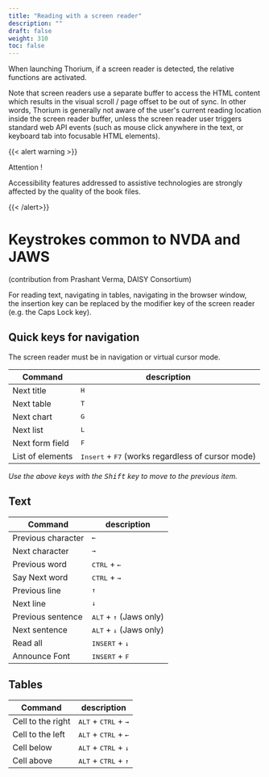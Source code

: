 ```yaml
---
title: "Reading with a screen reader"
description: ""
draft: false
weight: 310
toc: false
---
```


When launching Thorium, if a screen reader is detected, the relative functions are activated.

Note that screen readers use a separate buffer to access the HTML content which results in the visual scroll / page offset to be out of sync. In other words, Thorium is generally not aware of the user's current reading location inside the screen reader buffer, unless the screen reader user triggers standard web API events (such as mouse click anywhere in the text, or keyboard tab into focusable HTML elements).

{{< alert warning >}}

Attention !

Accessibility features addressed to assistive technologies
are strongly affected by the quality of the book files.

{{< /alert>}}

# Keystrokes common to NVDA and JAWS

(contribution from Prashant Verma, DAISY Consortium)

For reading text, navigating in tables, navigating in the browser window,  
the insertion key can be replaced by the
modifier key of the screen reader (e.g. the Caps Lock key).

## Quick keys for navigation

The screen reader must be in navigation or virtual cursor mode.

|Command |description|
|---|---|
|Next title |<kbd>H</kbd>|
|Next table  |<kbd>T</kbd>|
|Next chart |<kbd>G</kbd>|
|Next list |<kbd>L</kbd>|
|Next form field |<kbd>F</kbd>|
|List of elements  |<kbd>Insert</kbd> + <kbd>F7</kbd> (works regardless of cursor mode)|

*Use the above keys with the <kbd>Shift</kbd> key to move to the previous item.*

## Text

|Command |description|
|---|---|
|Previous character  |<kbd>&larr;</kbd>|
|Next character  |<kbd>&rarr;</kbd>|
|Previous word  |<kbd>CTRL</kbd> + <kbd>&larr;</kbd>|
|Say Next word  |<kbd>CTRL</kbd> + <kbd>&rarr;</kbd>|
|Previous line |<kbd>&uarr;</kbd>|
|Next line |<kbd>&darr;</kbd>|
|Previous sentence |<kbd>ALT</kbd> + <kbd>&uarr;</kbd> (Jaws only)|
|Next sentence |<kbd>ALT</kbd> + <kbd>&darr;</kbd> (Jaws only)|
|Read all |<kbd>INSERT</kbd> + <kbd>&darr;</kbd>|
|Announce Font |<kbd>INSERT</kbd> + <kbd>F</kbd>|

## Tables

|Command |description|
|---|---|
|Cell to the right  |<kbd>ALT</kbd> + <kbd>CTRL</kbd> + <kbd>&rarr;</kbd>|
|Cell to the left  |<kbd>ALT</kbd> + <kbd>CTRL</kbd> + <kbd>&larr;</kbd>|
|Cell below  |<kbd>ALT</kbd> + <kbd>CTRL</kbd> + <kbd>&darr;</kbd>|
|Cell above |<kbd>ALT</kbd> + <kbd>CTRL</kbd> + <kbd>&uarr;</kbd>|
